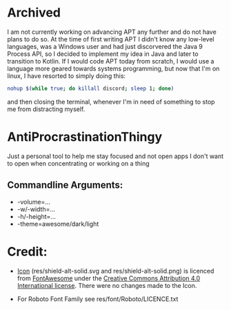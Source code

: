 # Archived

I am not currently working on advancing APT any further and do not have plans to do so. At the time of first writing APT I didn't know any low-level languages, was a Windows user and had just discorvered the Java 9 Process API, so I decided to implement my idea in Java and later to transition to Kotlin. If I would code APT today from scratch, I would use a language more geared towards systems programming, but now that I'm on linux, I have resorted to simply doing this:
```bash
nohup $(while true; do killall discord; sleep 1; done)
```
and then closing the terminal, whenever I'm in need of something to stop me from distracting myself.

# AntiProcrastinationThingy

Just a personal tool to help me stay focused and not open apps I don't want to open when concentrating or working on a
thing

## Commandline Arguments:
- -volume=...
- -w/-width=...
- -h/-height=...
- -theme=awesome/dark/light

# Credit:

- [Icon](https://fontawesome.com/icons/shield-alt?style=solid) (res/shield-alt-solid.svg and res/shield-alt-solid.png)
  is licenced from [FontAwesome](https://fontawesome.com/) under
  the [Creative Commons Attribution 4.0 International license](https://fontawesome.com/license). There were no changes
  made to the Icon.
  
- For Roboto Font Family see res/font/Roboto/LICENCE.txt
